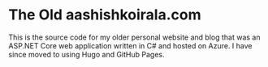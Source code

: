 # The Old aashishkoirala.com

This is the source code for my older personal website and blog that was an ASP.NET Core web application written in C# and hosted on Azure. I have since moved to using Hugo and GitHub Pages.